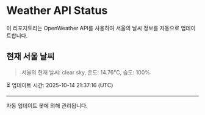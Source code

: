 
# Weather API Status

이 리포지토리는 OpenWeather API를 사용하여 서울의 날씨 정보를 자동으로 업데이트합니다.

## 현재 서울 날씨
> 서울의 현재 날씨: clear sky, 온도: 14.76°C, 습도: 100%

⏳ 업데이트 시간: 2025-10-14 21:37:16 (UTC)

---
자동 업데이트 봇에 의해 관리됩니다.
